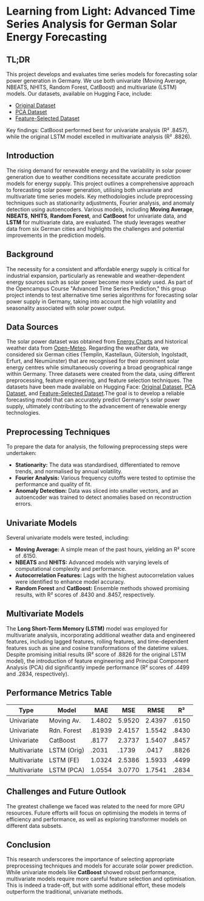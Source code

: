 # Learning from Light: Advanced Time Series Analysis for German Solar Energy Forecasting

## TL;DR
This project develops and evaluates time series models for forecasting solar power generation in Germany. We use both univariate (Moving Average, NBEATS, NHITS, Random Forest, CatBoost) and multivariate (LSTM) models. Our datasets, available on Hugging Face, include:
- [Original Dataset](https://huggingface.co/datasets/Creatorin/solarpower)
- [PCA Dataset](https://huggingface.co/datasets/Creatorin/solar_pca)
- [Feature-Selected Dataset](https://huggingface.co/datasets/Creatorin/solar_selected)

Key findings: CatBoost performed best for univariate analysis (R² .8457), while the original LSTM model excelled in multivariate analysis (R² .8826).



## Introduction
The rising demand for renewable energy and the variability in solar power generation due to weather conditions necessitate accurate prediction models for energy supply. This project outlines a comprehensive approach to forecasting solar power generation, utilising both univariate and multivariate time series models. Key methodologies include preprocessing techniques such as stationarity adjustments, Fourier analysis, and anomaly detection using autoencoders. Various models, including **Moving Average**, **NBEATS**, **NHITS**, **Random Forest**, and **CatBoost** for univariate data, and **LSTM** for multivariate data, are evaluated. The study leverages weather data from six German cities and highlights the challenges and potential improvements in the prediction models.

## Background
The necessity for a consistent and affordable energy supply is critical for industrial expansion, particularly as renewable and weather-dependent energy sources such as solar power become more widely used. As part of the Opencampus Course "Advanced Time Series Prediction," this group project intends to test alternative time series algorithms for forecasting solar power supply in Germany, taking into account the high volatility and seasonality associated with solar power output.

## Data Sources
The solar power dataset was obtained from [Energy Charts](https://www.energy-charts.info/charts/power/chart.htm?l=de&c=DE&source=total&interval=year&legendItems=lyf&year=2024) and historical weather data from [Open-Meteo](https://open-meteo.com/en/docs#latitude=52.5244&longitude=13.4105&timezone=Europe%2FBerlin). Regarding the weather data, we considered six German cities (Templin, Kastellaun, Gütersloh, Ingolstadt, Erfurt, and Neumünster) that are recognised for their prominent solar energy centres while simultaneously covering a broad geographical range within Germany. Three datasets were created from the data, using different preprocessing, feature engineering, and feature selection techniques. The datasets have been made available on Hugging Face: [Original Dataset](https://huggingface.co/datasets/Creatorin/solarpower), [PCA Dataset](https://huggingface.co/datasets/Creatorin/solar_pca), and [Feature-Selected Dataset](https://huggingface.co/datasets/Creatorin/solar_selected).The goal is to develop a reliable forecasting model that can accurately predict Germany's solar power supply, ultimately contributing to the advancement of renewable energy technologies.

## Preprocessing Techniques
To prepare the data for analysis, the following preprocessing steps were undertaken:

- **Stationarity:** The data was standardised, differentiated to remove trends, and normalised by annual volatility.
- **Fourier Analysis:** Various frequency cutoffs were tested to optimise the performance and quality of fit.
- **Anomaly Detection:** Data was sliced into smaller vectors, and an autoencoder was trained to detect anomalies based on reconstruction errors.

## Univariate Models
Several univariate models were tested, including:

- **Moving Average:** A simple mean of the past hours, yielding an R² score of .6150.
- **NBEATS** and **NHITS:** Advanced models with varying levels of computational complexity and performance.
- **Autocorrelation Features:** Lags with the highest autocorrelation values were identified to enhance model accuracy.
- **Random Forest** and **CatBoost:** Ensemble methods showed promising results, with R² scores of .8430 and .8457, respectively.

## Multivariate Models
The **Long Short-Term Memory (LSTM)** model was employed for multivariate analysis, incorporating additional weather data and engineered features, including lagged features, rolling features, and time-dependent features such as sine and cosine transformations of the datetime values. Despite promising initial results (R² score of .8826 for the original LSTM model), the introduction of feature engineering and Principal Component Analysis (PCA) did significantly impede performance (R² scores of .4499 and .2834, respectively).

## Performance Metrics Table
| Type | Model | MAE | MSE | RMSE | R² |
|------|-------|-----|-----|------|-----|
| Univariate | Moving Av. | 1.4802 | 5.9520 | 2.4397 | .6150 |
| Univariate | Rdn. Forest | .81939 | 2.4157 | 1.5542 | .8430 |
| Univariate | CatBoost | .8177 | 2.3737 | 1.5407 | .8457 |
| Multivariate | LSTM (Orig) | .2031 | .1739 | .0417 | .8826 |
| Multivariate | LSTM (FE) | 1.0324 | 2.5386 | 1.5933 | .4499 |
| Multivariate | LSTM (PCA) | 1.0554 | 3.0770 | 1.7541 | .2834 |

## Challenges and Future Outlook
The greatest challenge we faced was related to the need for more GPU resources. Future efforts will focus on optimising the models in terms of efficiency and performance, as well as exploring transformer models on different data subsets.

## Conclusion
This research underscores the importance of selecting appropriate preprocessing techniques and models for accurate solar power prediction. While univariate models like **CatBoost** showed robust performance, multivariate models require more careful feature selection and optimisation. This is indeed a trade-off, but with some additional effort, these models outperform the traditional, univariate methods.